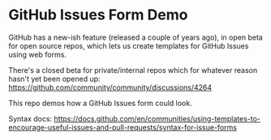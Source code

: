 # GitHub Issues Form Demo

GitHub has a new-ish feature (released a couple of years ago), in open beta for open source
repos, which lets us create templates for GitHub Issues using web forms.

There's a closed beta for private/internal repos which for whatever reason hasn't yet been opened
up: https://github.com/community/community/discussions/4264

This repo demos how a GitHub Issues form could look.

Syntax docs: https://docs.github.com/en/communities/using-templates-to-encourage-useful-issues-and-pull-requests/syntax-for-issue-forms
